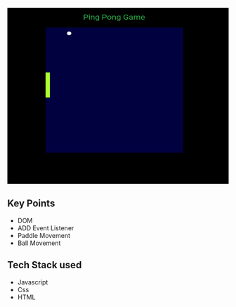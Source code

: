 <a href='https://prachi-ping-pong-game.netlify.app/'><img src='./ping-pong-game.png' alt='UI screen shot' height='400px' width='100%'/></a>

<h2>Key Points</h2>
<ul>
    <li>DOM</li>
    <li>ADD Event Listener</li>
    <li>Paddle Movement</li>
    <li>Ball Movement</li>
</ul>

<h2> Tech Stack used </h2>
<ul>
  <li>Javascript</li>
  <li>Css</li>
  <li>HTML</li>
</ul>

